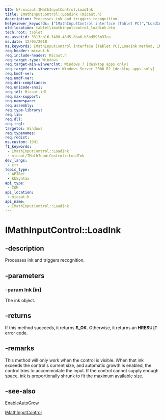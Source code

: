 ```yaml
---
UID: NF:micaut.IMathInputControl.LoadInk
title: IMathInputControl::LoadInk (micaut.h)
description: Processes ink and triggers recognition.
helpviewer_keywords: ["IMathInputControl interface [Tablet PC]","LoadInk method","IMathInputControl.LoadInk","IMathInputControl::LoadInk","LoadInk","LoadInk method [Tablet PC]","LoadInk method [Tablet PC]","IMathInputControl interface","micaut/IMathInputControl::LoadInk","tablet.imathinputcontrol_loadink"]
old-location: tablet\imathinputcontrol_loadink.htm
tech.root: tablet
ms.assetid: 3313cb16-3400-48d5-8ba0-b3bd593b37ea
ms.date: 12/05/2018
ms.keywords: IMathInputControl interface [Tablet PC],LoadInk method, IMathInputControl.LoadInk, IMathInputControl::LoadInk, LoadInk, LoadInk method [Tablet PC], LoadInk method [Tablet PC],IMathInputControl interface, micaut/IMathInputControl::LoadInk, tablet.imathinputcontrol_loadink
req.header: micaut.h
req.include-header: Micaut.h
req.target-type: Windows
req.target-min-winverclnt: Windows 7 [desktop apps only]
req.target-min-winversvr: Windows Server 2008 R2 [desktop apps only]
req.kmdf-ver: 
req.umdf-ver: 
req.ddi-compliance: 
req.unicode-ansi: 
req.idl: Micaut.idl
req.max-support: 
req.namespace: 
req.assembly: 
req.type-library: 
req.lib: 
req.dll: 
req.irql: 
targetos: Windows
req.typenames: 
req.redist: 
ms.custom: 19H1
f1_keywords:
 - IMathInputControl::LoadInk
 - micaut/IMathInputControl::LoadInk
dev_langs:
 - c++
topic_type:
 - APIRef
 - kbSyntax
api_type:
 - COM
api_location:
 - micaut.h
api_name:
 - IMathInputControl::LoadInk
---
```


# IMathInputControl::LoadInk


## -description

Processes ink and triggers recognition.

## -parameters

### -param Ink [in]

The ink object.

## -returns

If this method succeeds, it returns <b xmlns:loc="http://microsoft.com/wdcml/l10n">S_OK</b>. Otherwise, it returns an <b xmlns:loc="http://microsoft.com/wdcml/l10n">HRESULT</b> error code.

## -remarks

This method will only work when the control is visible.
When that ink exceeds the control's current size, and automatic growth is enabled, the control tries to accommodate the input. If the control cannot supply enough space, ink is proportionally shrunk to fit the maximum available size.

## -see-also

<a href="/windows/desktop/api/micaut/nf-micaut-imathinputcontrol-enableautogrow">EnableAutoGrow</a>



<a href="/windows/desktop/api/micaut/nn-micaut-imathinputcontrol">IMathInputControl</a>

